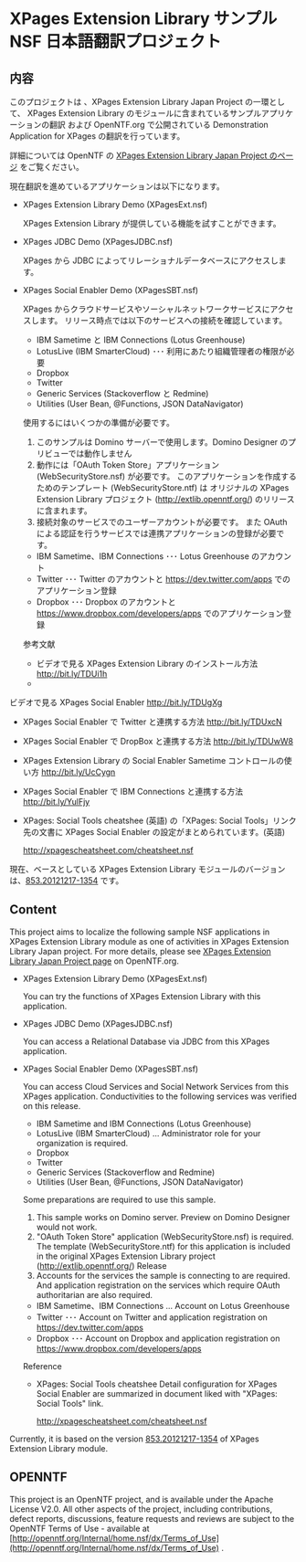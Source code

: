 ﻿XPages Extension Library サンプル NSF 日本語翻訳プロジェクト
============================================================

内容
----
このプロジェクトは 、XPages Extension Library Japan Project の一環として、 XPages Extension Library のモジュールに含まれているサンプルアプリケーションの翻訳
および OpenNTF.org で公開されている Demonstration Application for XPages の翻訳を行っています。

詳細については OpenNTF の [XPages Extension Library Japan Project のページ](http://www.openntf.org/internal/home.nsf/project.xsp?action=openDocument&name=XPages%20Extension%20Library%20Japan) をご覧ください。

現在翻訳を進めているアプリケーションは以下になります。

* XPages Extension Library Demo (XPagesExt.nsf)

  XPages Extension Library が提供している機能を試すことができます。

* XPages JDBC Demo (XPagesJDBC.nsf)

  XPages から JDBC によってリレーショナルデータベースにアクセスします。

* XPages Social Enabler Demo (XPagesSBT.nsf)

  XPages からクラウドサービスやソーシャルネットワークサービスにアクセスします。
  リリース時点では以下のサービスへの接続を確認しています。

  * IBM Sametime と IBM Connections (Lotus Greenhouse)
  * LotusLive (IBM SmarterCloud) ･･･ 利用にあたり組織管理者の権限が必要
  * Dropbox
  * Twitter
  * Generic Services (Stackoverflow と Redmine)
  * Utilities (User Bean, @Functions, JSON DataNavigator) 

  使用するにはいくつかの準備が必要です。
  1. このサンプルは Domino サーバーで使用します。Domino Designer のプリビューでは動作しません
  2. 動作には「OAuth Token Store」アプリケーション (WebSecurityStore.nsf) が必要です。
     このアプリケーションを作成するためのテンプレート (WebSecurityStore.ntf) は
     オリジナルの XPages Extension Library プロジェクト (http://extlib.openntf.org/) のリリースに含まれます。
  3. 接続対象のサービスでのユーザーアカウントが必要です。
     また OAuth による認証を行うサービスでは連携アプリケーションの登録が必要です。
  * IBM Sametime、IBM Connections  ･･･ Lotus Greenhouse のアカウント
  * Twitter ･･･ Twitter のアカウントと https://dev.twitter.com/apps でのアプリケーション登録
  * Dropbox ･･･ Dropbox のアカウントと https://www.dropbox.com/developers/apps でのアプリケーション登録

  参考文献

  * ビデオで見る XPages Extension Library のインストール方法
    http://bit.ly/TDUi1h
  * ビデオで見る XPages Social Enabler
    http://bit.ly/TDUgXg
  * XPages Social Enabler で Twitter と連携する方法
    http://bit.ly/TDUxcN
  * XPages Social Enabler で DropBox と連携する方法
    http://bit.ly/TDUwW8
  * XPages Extension Library の Social Enabler Sametime コントロールの使い方
    http://bit.ly/UcCygn
  * XPages Social Enabler で IBM Connections と連携する方法
    http://bit.ly/YulFjy
  * XPages: Social Tools cheatshee (英語) の「XPages: Social Tools」リンク先の文書に
    XPages Social Enabler の設定がまとめられています。(英語)
    http://xpagescheatsheet.com/cheatsheet.nsf

現在、ベースとしている XPages Extension Library モジュールのバージョンは、[853.20121217-1354](http://www.openntf.org/internal/home.nsf/release.xsp?documentId=2C31F7B202B31DCA86257ADA0054AED0&action=openDocument) です。


Content
-------
This project aims to localize the following sample NSF applications in XPages Extension Library module as one of activities in XPages Extension Library Japan project. 
For more details, please see [XPages Extension Library Japan Project page](http://www.openntf.org/internal/home.nsf/project.xsp?action=openDocument&name=XPages%20Extension%20Library%20Japan) on OpenNTF.org.

* XPages Extension Library Demo (XPagesExt.nsf)

  You can try the functions of XPages Extension Library with this application.

* XPages JDBC Demo (XPagesJDBC.nsf)

  You can access a Relational Database via JDBC from this XPages application.

* XPages Social Enabler Demo (XPagesSBT.nsf)

  You can access Cloud Services and Social Network Services from this XPages application.
  Conductivities to the following services was verified on this release.

  * IBM Sametime and IBM Connections (Lotus Greenhouse)
  * LotusLive (IBM SmarterCloud) ... Administrator role for your organization is required.
  * Dropbox
  * Twitter
  * Generic Services (Stackoverflow and Redmine)
  * Utilities (User Bean, @Functions, JSON DataNavigator) 

  Some preparations are required to use this sample.
  1. This sample works on Domino server. Preview on Domino Designer would not work.
  2. "OAuth Token Store" application (WebSecurityStore.nsf) is required.
     The template (WebSecurityStore.ntf) for this application is included in
     the original XPages Extension Library project (http://extlib.openntf.org/) Release
  3. Accounts for the services the sample is connecting to are required. 
     And application registration on the services which require OAuth authoritarian are also required.
  * IBM Sametime、IBM Connections  ... Account on Lotus Greenhouse 
  * Twitter ･･･ Account on Twitter and application registration on https://dev.twitter.com/apps 
  * Dropbox ･･･ Account on Dropbox and application registration on https://www.dropbox.com/developers/apps

  Reference
  * XPages: Social Tools cheatshee
    Detail configuration for XPages Social Enabler are summarized in document liked with "XPages: Social Tools" link.
    http://xpagescheatsheet.com/cheatsheet.nsf

Currently, it is based on the version [853.20121217-1354](http://www.openntf.org/internal/home.nsf/release.xsp?documentId=2C31F7B202B31DCA86257ADA0054AED0&action=openDocument) of XPages Extension Library module.



OPENNTF
-------
This project is an OpenNTF project, and is available under the Apache License V2.0.
All other aspects of the project, including contributions, defect reports, discussions,
feature requests and reviews are subject to the OpenNTF Terms of Use - available at
[http://openntf.org/Internal/home.nsf/dx/Terms_of_Use](http://openntf.org/Internal/home.nsf/dx/Terms_of_Use) .
